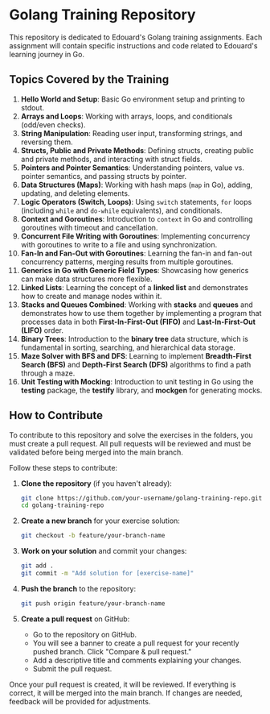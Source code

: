 # Golang Training Repository

This repository is dedicated to Edouard's Golang training assignments. Each assignment will contain specific instructions and code related to Edouard's learning journey in Go.

## Topics Covered by the Training

1. **Hello World and Setup**: Basic Go environment setup and printing to stdout.
2. **Arrays and Loops**: Working with arrays, loops, and conditionals (odd/even checks).
3. **String Manipulation**: Reading user input, transforming strings, and reversing them.
4. **Structs, Public and Private Methods**: Defining structs, creating public and private methods, and interacting with struct fields.
5. **Pointers and Pointer Semantics**: Understanding pointers, value vs. pointer semantics, and passing structs by pointer.
6. **Data Structures (Maps)**: Working with hash maps (`map` in Go), adding, updating, and deleting elements.
7. **Logic Operators (Switch, Loops)**: Using `switch` statements, `for` loops (including `while` and `do-while` equivalents), and conditionals.
8. **Context and Goroutines**: Introduction to `context` in Go and controlling goroutines with timeout and cancellation.
9. **Concurrent File Writing with Goroutines**: Implementing concurrency with goroutines to write to a file and using synchronization.
10. **Fan-In and Fan-Out with Goroutines**: Learning the fan-in and fan-out concurrency patterns, merging results from multiple goroutines.
11. **Generics in Go with Generic Field Types**: Showcasing how generics can make data structures more flexible.
12. **Linked Lists**: Learning the concept of a **linked list** and demonstrates how to create and manage nodes within it.
13. **Stacks and Queues Combined**: Working with **stacks** and **queues** and demonstrates how to use them together by implementing a program that processes data in both **First-In-First-Out (FIFO)** and **Last-In-First-Out (LIFO)** order.
14. **Binary Trees**: Introduction to the **binary tree** data structure, which is fundamental in sorting, searching, and hierarchical data storage.
15. **Maze Solver with BFS and DFS**: Learning to implement **Breadth-First Search (BFS)** and **Depth-First Search (DFS)** algorithms to find a path through a maze.
16. **Unit Testing with Mocking**: Introduction to unit testing in Go using the **testing** package, the **testify** library, and **mockgen** for generating mocks.

## How to Contribute

To contribute to this repository and solve the exercises in the folders, you must create a pull request. All pull requests will be reviewed and must be validated before being merged into the main branch.

Follow these steps to contribute:

1. **Clone the repository** (if you haven't already):

   ```bash
   git clone https://github.com/your-username/golang-training-repo.git
   cd golang-training-repo
   ```

2. **Create a new branch** for your exercise solution:

   ```bash
   git checkout -b feature/your-branch-name
   ```

3. **Work on your solution** and commit your changes:

   ```bash
   git add .
   git commit -m "Add solution for [exercise-name]"
   ```

4. **Push the branch** to the repository:

   ```bash
   git push origin feature/your-branch-name
   ```

5. **Create a pull request** on GitHub:
   - Go to the repository on GitHub.
   - You will see a banner to create a pull request for your recently pushed branch. Click "Compare & pull request."
   - Add a descriptive title and comments explaining your changes.
   - Submit the pull request.

Once your pull request is created, it will be reviewed. If everything is correct, it will be merged into the main branch. If changes are needed, feedback will be provided for adjustments.
